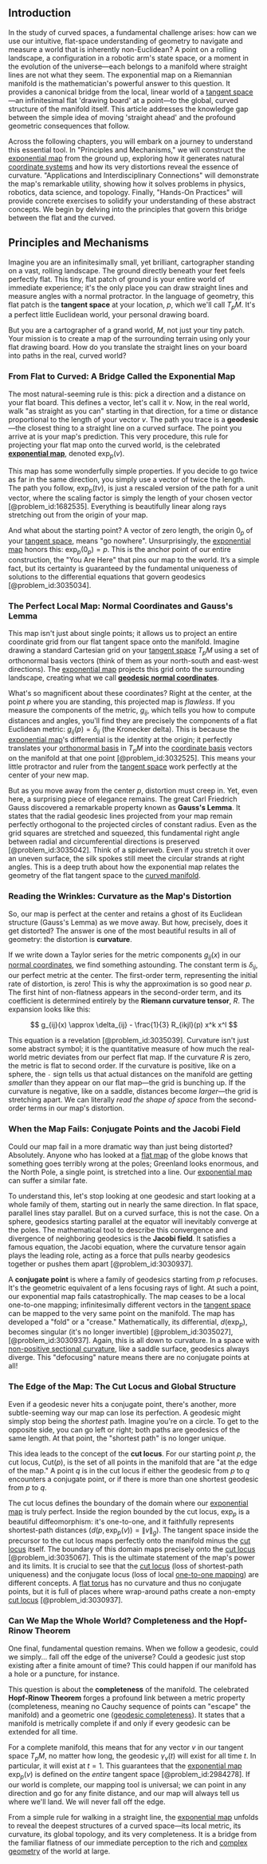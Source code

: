 ## Introduction
In the study of curved spaces, a fundamental challenge arises: how can we use our intuitive, flat-space understanding of geometry to navigate and measure a world that is inherently non-Euclidean? A point on a rolling landscape, a configuration in a robotic arm's state space, or a moment in the evolution of the universe—each belongs to a manifold where straight lines are not what they seem. The exponential map on a Riemannian manifold is the mathematician's powerful answer to this question. It provides a canonical bridge from the local, linear world of a [tangent space](@article_id:140534)—an infinitesimal flat 'drawing board' at a point—to the global, curved structure of the manifold itself. This article addresses the knowledge gap between the simple idea of moving 'straight ahead' and the profound geometric consequences that follow.

Across the following chapters, you will embark on a journey to understand this essential tool. In "Principles and Mechanisms," we will construct the [exponential map](@article_id:136690) from the ground up, exploring how it generates natural [coordinate systems](@article_id:148772) and how its very distortions reveal the essence of curvature. "Applications and Interdisciplinary Connections" will demonstrate the map's remarkable utility, showing how it solves problems in physics, robotics, data science, and topology. Finally, "Hands-On Practices" will provide concrete exercises to solidify your understanding of these abstract concepts. We begin by delving into the principles that govern this bridge between the flat and the curved.

## Principles and Mechanisms

Imagine you are an infinitesimally small, yet brilliant, cartographer standing on a vast, rolling landscape. The ground directly beneath your feet feels perfectly flat. This tiny, flat patch of ground is your entire world of immediate experience; it's the only place you can draw straight lines and measure angles with a normal protractor. In the language of geometry, this flat patch is the **tangent space** at your location, $p$, which we'll call $T_pM$. It's a perfect little Euclidean world, your personal drawing board.

But you are a cartographer of a grand world, $M$, not just your tiny patch. Your mission is to create a map of the surrounding terrain using only your flat drawing board. How do you translate the straight lines on your board into paths in the real, curved world?

### From Flat to Curved: A Bridge Called the Exponential Map

The most natural-seeming rule is this: pick a direction and a distance on your flat board. This defines a vector, let's call it $v$. Now, in the real world, walk "as straight as you can" starting in that direction, for a time or distance proportional to the length of your vector $v$. The path you trace is a **geodesic**—the closest thing to a straight line on a curved surface. The point you arrive at is your map's prediction. This very procedure, this rule for projecting your flat map onto the curved world, is the celebrated **[exponential map](@article_id:136690)**, denoted $\exp_p(v)$.

This map has some wonderfully simple properties. If you decide to go twice as far in the same direction, you simply use a vector of twice the length. The path you follow, $\exp_p(tv)$, is just a rescaled version of the path for a unit vector, where the scaling factor is simply the length of your chosen vector [@problem_id:1682535]. Everything is beautifully linear along rays stretching out from the origin of your map.

And what about the starting point? A vector of zero length, the origin $0_p$ of your [tangent space](@article_id:140534), means "go nowhere". Unsurprisingly, the [exponential map](@article_id:136690) honors this: $\exp_p(0_p) = p$. This is the anchor point of our entire construction, the "You Are Here" that pins our map to the world. It’s a simple fact, but its certainty is guaranteed by the fundamental uniqueness of solutions to the differential equations that govern geodesics [@problem_id:3035034].

### The Perfect Local Map: Normal Coordinates and Gauss's Lemma

This map isn't just about single points; it allows us to project an entire coordinate grid from our flat tangent space onto the manifold. Imagine drawing a standard Cartesian grid on your [tangent space](@article_id:140534) $T_pM$ using a set of orthonormal basis vectors (think of them as your north-south and east-west directions). The [exponential map](@article_id:136690) projects this grid onto the surrounding landscape, creating what we call **[geodesic normal coordinates](@article_id:161522)**.

What's so magnificent about these coordinates? Right at the center, at the point $p$ where you are standing, this projected map is *flawless*. If you measure the components of the metric, $g_{ij}$, which tells you how to compute distances and angles, you'll find they are precisely the components of a flat Euclidean metric: $g_{ij}(p) = \delta_{ij}$ (the Kronecker delta). This is because the [exponential map](@article_id:136690)'s differential is the identity at the origin; it perfectly translates your [orthonormal basis](@article_id:147285) in $T_pM$ into the [coordinate basis](@article_id:269655) vectors on the manifold at that one point [@problem_id:3032525]. This means your little protractor and ruler from the [tangent space](@article_id:140534) work perfectly at the center of your new map.

But as you move away from the center $p$, distortion must creep in. Yet, even here, a surprising piece of elegance remains. The great Carl Friedrich Gauss discovered a remarkable property known as **Gauss's Lemma**. It states that the radial geodesic lines projected from your map remain perfectly orthogonal to the projected circles of constant radius. Even as the grid squares are stretched and squeezed, this fundamental right angle between radial and circumferential directions is preserved [@problem_id:3035042]. Think of a spiderweb. Even if you stretch it over an uneven surface, the silk spokes still meet the circular strands at right angles. This is a deep truth about how the exponential map relates the geometry of the flat tangent space to the [curved manifold](@article_id:267464).

### Reading the Wrinkles: Curvature as the Map's Distortion

So, our map is perfect at the center and retains a ghost of its Euclidean structure (Gauss's Lemma) as we move away. But how, precisely, does it get distorted? The answer is one of the most beautiful results in all of geometry: the distortion is **curvature**.

If we write down a Taylor series for the metric components $g_{ij}(x)$ in our [normal coordinates](@article_id:142700), we find something astounding. The constant term is $\delta_{ij}$, our perfect metric at the center. The first-order term, representing the initial rate of distortion, is zero! This is why the approximation is so good near $p$. The first hint of non-flatness appears in the second-order term, and its coefficient is determined entirely by the **Riemann curvature tensor**, $R$. The expansion looks like this:

$$
g_{ij}(x) \approx \delta_{ij} - \frac{1}{3} R_{ikjl}(p) x^k x^l
$$

This equation is a revelation [@problem_id:3035039]. Curvature isn't just some abstract symbol; it is the quantitative measure of how much the real-world metric deviates from our perfect flat map. If the curvature $R$ is zero, the metric is flat to second order. If the curvature is positive, like on a sphere, the `-` sign tells us that actual distances on the manifold are getting *smaller* than they appear on our flat map—the grid is bunching up. If the curvature is negative, like on a saddle, distances become *larger*—the grid is stretching apart. We can literally *read the shape of space* from the second-order terms in our map's distortion.

### When the Map Fails: Conjugate Points and the Jacobi Field

Could our map fail in a more dramatic way than just being distorted? Absolutely. Anyone who has looked at a [flat map](@article_id:185690) of the globe knows that something goes terribly wrong at the poles; Greenland looks enormous, and the North Pole, a single point, is stretched into a line. Our [exponential map](@article_id:136690) can suffer a similar fate.

To understand this, let's stop looking at one geodesic and start looking at a whole family of them, starting out in nearly the same direction. In flat space, parallel lines stay parallel. But on a curved surface, this is not the case. On a sphere, geodesics starting parallel at the equator will inevitably converge at the poles. The mathematical tool to describe this convergence and divergence of neighboring geodesics is the **Jacobi field**. It satisfies a famous equation, the Jacobi equation, where the curvature tensor again plays the leading role, acting as a force that pulls nearby geodesics together or pushes them apart [@problem_id:3030937].

A **conjugate point** is where a family of geodesics starting from $p$ refocuses. It's the geometric equivalent of a lens focusing rays of light. At such a point, our exponential map fails catastrophically. The map ceases to be a local one-to-one mapping; infinitesimally different vectors in the [tangent space](@article_id:140534) can be mapped to the very same point on the manifold. The map has developed a "fold" or a "crease." Mathematically, its differential, $d(\exp_p)$, becomes singular (it's no longer invertible) [@problem_id:3035027], [@problem_id:3030937]. Again, this is all down to curvature. In a space with [non-positive sectional curvature](@article_id:274862), like a saddle surface, geodesics always diverge. This "defocusing" nature means there are no conjugate points at all!

### The Edge of the Map: The Cut Locus and Global Structure

Even if a geodesic never hits a conjugate point, there's another, more subtle-seeming way our map can lose its perfection. A geodesic might simply stop being the *shortest* path. Imagine you're on a circle. To get to the opposite side, you can go left or right; both paths are geodesics of the same length. At that point, the "shortest path" is no longer unique.

This idea leads to the concept of the **cut locus**. For our starting point $p$, the cut locus, $\mathrm{Cut}(p)$, is the set of all points in the manifold that are "at the edge of the map." A point $q$ is in the cut locus if either the geodesic from $p$ to $q$ encounters a conjugate point, or if there is more than one shortest geodesic from $p$ to $q$.

The cut locus defines the boundary of the domain where our [exponential map](@article_id:136690) is truly perfect. Inside the region bounded by the cut locus, $\exp_p$ is a beautiful diffeomorphism: it's one-to-one, and it faithfully represents shortest-path distances ($d(p, \exp_p(v)) = \|v\|_g$). The tangent space inside the precursor to the cut locus maps perfectly onto the manifold minus the [cut locus](@article_id:160843) itself. The boundary of this domain maps precisely onto the [cut locus](@article_id:160843) [@problem_id:3035067]. This is the ultimate statement of the map's power and its limits. It is crucial to see that the [cut locus](@article_id:160843) (loss of shortest-path uniqueness) and the conjugate locus (loss of local [one-to-one mapping](@article_id:183298)) are different concepts. A [flat torus](@article_id:260635) has no curvature and thus no conjugate points, but it is full of places where wrap-around paths create a non-empty [cut locus](@article_id:160843) [@problem_id:3030937].

### Can We Map the Whole World? Completeness and the Hopf-Rinow Theorem

One final, fundamental question remains. When we follow a geodesic, could we simply... fall off the edge of the universe? Could a geodesic just stop existing after a finite amount of time? This could happen if our manifold has a hole or a puncture, for instance.

This question is about the **completeness** of the manifold. The celebrated **Hopf-Rinow Theorem** forges a profound link between a metric property (completeness, meaning no Cauchy sequence of points can "escape" the manifold) and a geometric one ([geodesic completeness](@article_id:159786)). It states that a manifold is metrically complete if and only if every geodesic can be extended for all time.

For a complete manifold, this means that for any vector $v$ in our tangent space $T_pM$, no matter how long, the geodesic $\gamma_v(t)$ will exist for all time $t$. In particular, it will exist at $t=1$. This guarantees that the [exponential map](@article_id:136690) $\exp_p(v)$ is defined on the *entire* tangent space [@problem_id:2984278]. If our world is complete, our mapping tool is universal; we can point in any direction and go for any finite distance, and our map will always tell us where we'll land. We will never fall off the edge.

From a simple rule for walking in a straight line, the [exponential map](@article_id:136690) unfolds to reveal the deepest structures of a curved space—its local metric, its curvature, its global topology, and its very completeness. It is a bridge from the familiar flatness of our immediate perception to the rich and [complex geometry](@article_id:158586) of the world at large.